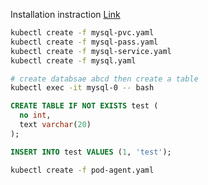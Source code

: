 Installation instraction
[Link](https://tecadmin.net/install-mysql-8-on-fedora/)

```bash
kubectl create -f mysql-pvc.yaml
kubectl create -f mysql-pass.yaml
kubectl create -f mysql-service.yaml
kubectl create -f mysql.yaml

# create databsae abcd then create a table
kubectl exec -it mysql-0 -- bash
```

```sql
CREATE TABLE IF NOT EXISTS test (
  no int,
  text varchar(20)
);

INSERT INTO test VALUES (1, 'test');
```

```bash
kubectl create -f pod-agent.yaml
```
